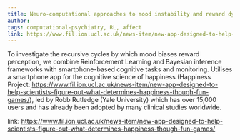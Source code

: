 ```yaml
---
title: Neuro-computational approaches to mood instability and reward dysregulation
author: 
tags: computational-psychiatry, RL, affect 
link: https://www.fil.ion.ucl.ac.uk/news-item/new-app-designed-to-help-scientists-figure-out-what-determines-happiness-though-fun-games/
---
```


To investigate the recursive cycles by which mood biases reward perception, we combine 
Reinforcement Learning and Bayesian inference frameworks with smartphone-based cognitive 
tasks and monitoring. Utilises a smartphone app for the cognitive science of happiness 
(Happiness Project: https://www.fil.ion.ucl.ac.uk/news-item/new-app-designed-to-help-scientists-figure-out-what-determines-happiness-though-fun-games/), led by Robb Rutledge (Yale University) which has over 15,000 users 
and has already been adopted by many clinical studies worldwide.

link: https://www.fil.ion.ucl.ac.uk/news-item/new-app-designed-to-help-scientists-figure-out-what-determines-happiness-though-fun-games/
